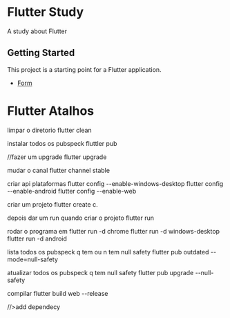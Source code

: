 # Flutter Study

A study about Flutter

## Getting Started

This project is a starting point for a Flutter application.

- [Form ](https://github.com/jfperondini/flutter_study/tree/master/form)




# Flutter Atalhos 
limpar o diretorio
flutter clean 

instalar todos os pubspeck
fluttler pub 

//fazer um upgrade 
flutter upgrade

mudar o canal 
flutter channel stable

criar api plataformas
flutter config --enable-windows-desktop
flutter config --enable-android
flutter config --enable-web

criar um projeto 
flutter create c.

depois dar um run quando criar o projeto 
flutter run

rodar o programa em
flutter run -d chrome
flutter run -d windows-desktop
flutter run -d android

lista todos os pubspeck q tem ou n tem null safety
flutter pub outdated --mode=null-safety

atualizar todos os pubspeck q tem null safety
flutter pub upgrade --null-safety


compilar
flutter build web --release


//>add dependecy